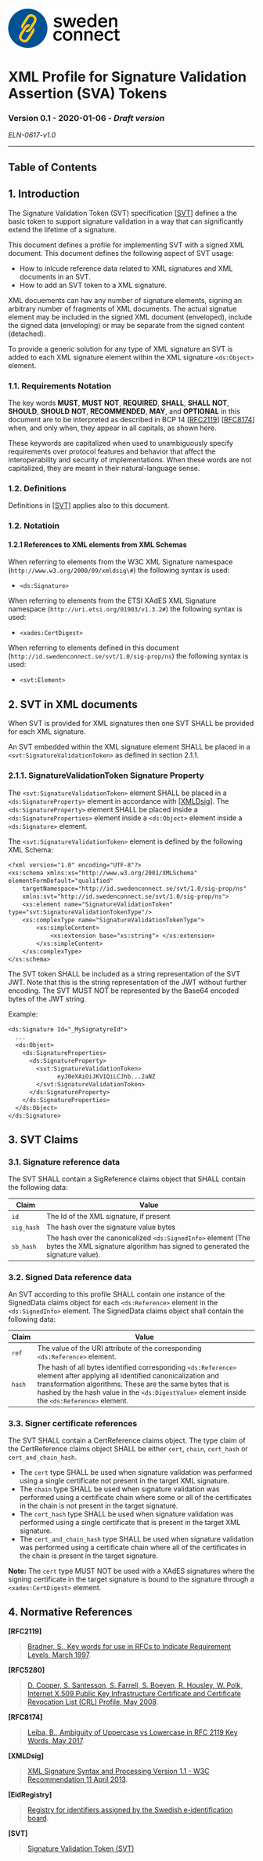 <img src="img/sweden-connect.png"></img>

# XML Profile for Signature Validation Assertion (SVA) Tokens

### Version 0.1 - 2020-01-06 - *Draft version*

*ELN-0617-v1.0*

---

## Table of Contents

## 1. Introduction
The Signature Validation Token (SVT) specification \[[SVT](#svt)\] defines a the basic token to support signature validation in a way that can significantly extend the lifetime of a signature.

This document defines a profile for implementing SVT with a signed XML document. This document defines the following aspect of SVT usage:

- How to inlcude reference data related to XML signatures and XML documents in an SVT.
- How to add an SVT token to a XML signature.

XML docuements can hav any number of signature elements, signing an arbitrary number of fragments of XML documents. The actual signatue element may be included in the signed XML document (enveloped), include the signed data (enveloping) or may be separate from the signed content (detached).

To provide a generic solution for any type of XML signature an SVT is added to each XML signature element within the XML signature `<ds:Object>` element.

### 1.1. Requirements Notation

The key words **MUST**, **MUST** **NOT**, **REQUIRED**, **SHALL**, **SHALL** **NOT**, **SHOULD**, **SHOULD** **NOT**, **RECOMMENDED**, **MAY**, and **OPTIONAL** in this document are to be interpreted as described in BCP 14 \[[RFC2119](#rfc2119)\] \[[RFC8174](#rfc8174)\] when, and only when, they appear in all capitals, as shown here.

These keywords are capitalized when used to unambiguously specify requirements over protocol features and behavior that affect the interoperability and security of implementations. When these words are not capitalized, they are meant in their natural-language sense.

### 1.2. Definitions
Definitions in \[[SVT](#svt)\] applies also to this document.


### 1.2. Notatioin

#### 1.2.1 References to XML elements from XML Schemas

When referring to elements from the W3C XML Signature namespace
(`http://www.w3.org/2000/09/xmldsig\#`) the following syntax is used:

-  `<ds:Signature>`

When referring to elements from the ETSI XAdES XML Signature namespace
(`http://uri.etsi.org/01903/v1.3.2#`) the following syntax is used:

-  `<xades:CertDigest>`

When referring to elements defined in this document
(`http://id.swedenconnect.se/svt/1.0/sig-prop/ns`) the following syntax is used:

-  `<svt:Element>`

## 2. SVT in XML documents

When SVT is provided for XML signatures then one SVT SHALL be provided for each XML signature.

An SVT embedded within the XML signature element SHALL be placed in a  `<svt:SignatureValidationToken>` as defined in section 2.1.1.

### 2.1.1. SignatureValidationToken Signature Property

The `<svt:SignatureValidationToken>` element SHALL be placed in a `<ds:SignatureProperty>` element in accordance with \[[XMLDsig](xmldsig)\]. The `<ds:SignatureProperty>` element SHALL be placed inside a `<ds:SignatureProperties>` element inside a `<ds:Object>` element inside a `<ds:Signature>` element.

The `<svt:SignatureValidationToken>` element is defined by the following XML Schema:

```
<?xml version="1.0" encoding="UTF-8"?>
<xs:schema xmlns:xs="http://www.w3.org/2001/XMLSchema" elementFormDefault="qualified"
    targetNamespace="http://id.swedenconnect.se/svt/1.0/sig-prop/ns"
    xmlns:svt="http://id.swedenconnect.se/svt/1.0/sig-prop/ns">
    <xs:element name="SignatureValidationToken" type="svt:SignatureValidationTokenType"/>
    <xs:complexType name="SignatureValidationTokenType">
        <xs:simpleContent>
            <xs:extension base="xs:string"> </xs:extension>
        </xs:simpleContent>
    </xs:complexType>
</xs:schema>
```

The SVT token SHALL be included as a string representation of the SVT JWT. Note that this is the string representation of the JWT without further encoding. The SVT MUST NOT be represented by the Base64 encoded bytes of the JWT string.

Example:
```
<ds:Signature Id="_MySignatyreId">
  ...
  <ds:Object>
    <ds:SignatureProperties>
      <ds:SignatureProperty>
        <svt:SignatureValidationToken>
              eyJ0eXAiOiJKV1QiLCJhb...2aNZ
        </svt:SignatureValidationToken>
      </ds:SignatureProperty>
    </ds:SignatureProperties>
  </ds:Object>
</ds:Signature>

```

## 3. SVT Claims
### 3.1. Signature reference data

The SVT SHALL contain a SigReference claims object that SHALL contain the following data:

Claim  | Value
--|--
`id` | The Id of the XML signature, if present
`sig_hash` | The hash over the signature value bytes
`sb_hash` | The hash over the canonicalized `<ds:SignedInfo>` element (The bytes the XML signature algorithm has signed to generated the signature value).


### 3.2. Signed Data reference data

An SVT according to this profile SHALL contain one instance of the SignedData claims object for each `<ds:Reference>` element in the `<ds:SignedInfo>` element. The SignedData claims object shall contain the following data:

Claim  | Value
--|--
`ref`  |  The value of the URI attribute of the corresponding `<ds:Reference>` element.
`hash`  |  The hash of all bytes identified corresponding `<ds:Reference>` element after applying all identified canonicalization and transformation algorithms. These are the same bytes that is hashed by the hash value in the `<ds:DigestValue>` element inside the `<ds:Reference>` element.


### 3.3. Signer certificate references

The SVT SHALL contain a CertReference claims object. The type claim of the CertReference claims object SHALL be either `cert`, `chain`, `cert_hash` or `cert_and_chain_hash`.

- The `cert` type SHALL be used when signature validation was performed using a single certificate not present in the target XML signature.
- The `chain` type SHALL be used when signature validation was performed using a certificate chain where some or all of the certificates in the chain is not present in the target signature.
- The `cert_hash` type SHALL be used when signature validation was performed using a single certificate that is present in the target XML signature.
- The `cert_and_chain_hash` type SHALL be used when signature validation was performed using a certificate chain where all of the certificates in the chain is present in the target signature.


**Note:** The `cert` type MUST NOT be used with a XAdES signatures where the signing certificate in the target signature is bound to the signature through a `<xades:CertDigest>` element.


<a name="normative-references"></a>
## 4. Normative References

<a name="rfc2119"></a>
**[RFC2119]**

> [Bradner, S., Key words for use in RFCs to Indicate Requirement
> Levels, March 1997](http://www.ietf.org/rfc/rfc2119.txt).

<a name="rfc5280"></a>
**[RFC5280]**

> [D. Cooper, S. Santesson, S. Farrell, S. Boeyen, R. Housley, W. Polk, Internet
> X.509 Public Key Infrastructure Certificate and Certificate Revocation List (CRL)
> Profile, May 2008](http://www.ietf.org/rfc/rfc5280.txt).

<a name="rfc8174"></a>
**[RFC8174]**

> [Leiba, B., Ambiguity of Uppercase vs Lowercase in RFC 2119 Key Words,
> May 2017](http://www.ietf.org/rfc/rfc8174.txt).

<a name="xmldsig"></a>
**[XMLDsig]**

> [XML Signature Syntax and Processing Version 1.1 - W3C Recommendation 11
> April 2013](https://www.w3.org/TR/2013/REC-xmldsig-core1-20130411/).

<a name="eidregistry"></a>
**\[EidRegistry\]**
> [Registry for identifiers assigned by the Swedish e-identification
> board](https://docs.swedenconnect.se/technical-framework/updates/ELN-0603_-_Registry_for_Identifiers.html).

<a name="svt"></a>
**\[SVT\]**
> [Signature Validation Token (SVT)](https://github.com/swedenconnect/technical-framework/blob/feature/is-109-sva-token/ELN-0615%20-%20Signature%20Validation%20Token%20-%20SVT.md)
